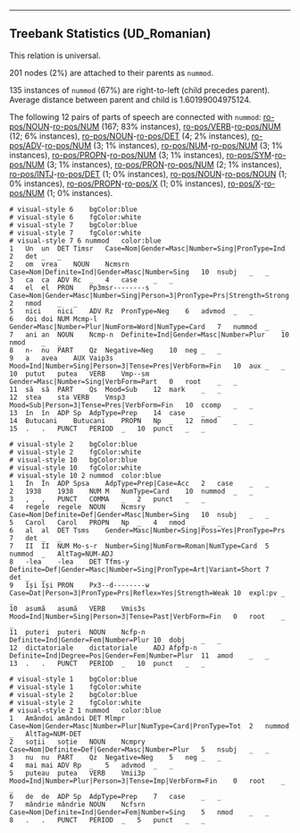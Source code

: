 

--------------------------------------------------------------------------------

## Treebank Statistics (UD_Romanian)

This relation is universal.

201 nodes (2%) are attached to their parents as `nummod`.

135 instances of `nummod` (67%) are right-to-left (child precedes parent).
Average distance between parent and child is 1.60199004975124.

The following 12 pairs of parts of speech are connected with `nummod`: [ro-pos/NOUN]()-[ro-pos/NUM]() (167; 83% instances), [ro-pos/VERB]()-[ro-pos/NUM]() (12; 6% instances), [ro-pos/NOUN]()-[ro-pos/DET]() (4; 2% instances), [ro-pos/ADV]()-[ro-pos/NUM]() (3; 1% instances), [ro-pos/NUM]()-[ro-pos/NUM]() (3; 1% instances), [ro-pos/PROPN]()-[ro-pos/NUM]() (3; 1% instances), [ro-pos/SYM]()-[ro-pos/NUM]() (3; 1% instances), [ro-pos/PRON]()-[ro-pos/NUM]() (2; 1% instances), [ro-pos/INTJ]()-[ro-pos/DET]() (1; 0% instances), [ro-pos/NOUN]()-[ro-pos/NOUN]() (1; 0% instances), [ro-pos/PROPN]()-[ro-pos/X]() (1; 0% instances), [ro-pos/X]()-[ro-pos/NUM]() (1; 0% instances).


~~~ conllu
# visual-style 6	bgColor:blue
# visual-style 6	fgColor:white
# visual-style 7	bgColor:blue
# visual-style 7	fgColor:white
# visual-style 7 6 nummod	color:blue
1	Un	un	DET	Timsr	Case=Nom|Gender=Masc|Number=Sing|PronType=Ind	2	det	_	_
2	om	vrea	NOUN	Ncmsrn	Case=Nom|Definite=Ind|Gender=Masc|Number=Sing	10	nsubj	_	_
3	ca	ca	ADV	Rc	_	4	case	_	_
4	el	el	PRON	Pp3msr--------s	Case=Nom|Gender=Masc|Number=Sing|Person=3|PronType=Prs|Strength=Strong	2	nmod	_	_
5	nici	nici	ADV	Rz	PronType=Neg	6	advmod	_	_
6	doi	doi	NUM	Mcmp-l	Gender=Masc|Number=Plur|NumForm=Word|NumType=Card	7	nummod	_	_
7	ani	an	NOUN	Ncmp-n	Definite=Ind|Gender=Masc|Number=Plur	10	nmod	_	_
8	n-	nu	PART	Qz	Negative=Neg	10	neg	_	_
9	a	avea	AUX	Vaip3s	Mood=Ind|Number=Sing|Person=3|Tense=Pres|VerbForm=Fin	10	aux	_	_
10	putut	putea	VERB	Vmp--sm	Gender=Masc|Number=Sing|VerbForm=Part	0	root	_	_
11	să	să	PART	Qs	Mood=Sub	12	mark	_	_
12	stea	sta	VERB	Vmsp3	Mood=Sub|Person=3|Tense=Pres|VerbForm=Fin	10	ccomp	_	_
13	în	în	ADP	Sp	AdpType=Prep	14	case	_	_
14	Butucani	Butucani	PROPN	Np	_	12	nmod	_	_
15	.	.	PUNCT	PERIOD	_	10	punct	_	_

~~~


~~~ conllu
# visual-style 2	bgColor:blue
# visual-style 2	fgColor:white
# visual-style 10	bgColor:blue
# visual-style 10	fgColor:white
# visual-style 10 2 nummod	color:blue
1	În	În	ADP	Spsa	AdpType=Prep|Case=Acc	2	case	_	_
2	1938	1938	NUM	M	NumType=Card	10	nummod	_	_
3	,	,	PUNCT	COMMA	_	2	punct	_	_
4	regele	regele	NOUN	Ncmsry	Case=Nom|Definite=Def|Gender=Masc|Number=Sing	10	nsubj	_	_
5	Carol	Carol	PROPN	Np	_	4	nmod	_	_
6	al	al	DET	Tsms	Gender=Masc|Number=Sing|Poss=Yes|PronType=Prs	7	det	_	_
7	II	II	NUM	Mo-s-r	Number=Sing|NumForm=Roman|NumType=Card	5	nummod	_	AltTag=NUM-ADJ
8	-lea	-lea	DET	Tfms-y	Definite=Def|Gender=Masc|Number=Sing|PronType=Art|Variant=Short	7	det	_	_
9	își	își	PRON	Px3--d--------w	Case=Dat|Person=3|PronType=Prs|Reflex=Yes|Strength=Weak	10	expl:pv	_	_
10	asumă	asumă	VERB	Vmis3s	Mood=Ind|Number=Sing|Person=3|Tense=Past|VerbForm=Fin	0	root	_	_
11	puteri	puteri	NOUN	Ncfp-n	Definite=Ind|Gender=Fem|Number=Plur	10	dobj	_	_
12	dictatoriale	dictatoriale	ADJ	Afpfp-n	Definite=Ind|Degree=Pos|Gender=Fem|Number=Plur	11	amod	_	_
13	.	.	PUNCT	PERIOD	_	10	punct	_	_

~~~


~~~ conllu
# visual-style 1	bgColor:blue
# visual-style 1	fgColor:white
# visual-style 2	bgColor:blue
# visual-style 2	fgColor:white
# visual-style 2 1 nummod	color:blue
1	Amândoi	amândoi	DET	Mlmpr	Case=Nom|Gender=Masc|Number=Plur|NumType=Card|PronType=Tot	2	nummod	_	AltTag=NUM-DET
2	soții	soție	NOUN	Ncmpry	Case=Nom|Definite=Def|Gender=Masc|Number=Plur	5	nsubj	_	_
3	nu	nu	PART	Qz	Negative=Neg	5	neg	_	_
4	mai	mai	ADV	Rp	_	5	advmod	_	_
5	puteau	putea	VERB	Vmii3p	Mood=Ind|Number=Plur|Person=3|Tense=Imp|VerbForm=Fin	0	root	_	_
6	de	de	ADP	Sp	AdpType=Prep	7	case	_	_
7	mândrie	mândrie	NOUN	Ncfsrn	Case=Nom|Definite=Ind|Gender=Fem|Number=Sing	5	nmod	_	_
8	.	.	PUNCT	PERIOD	_	5	punct	_	_

~~~


